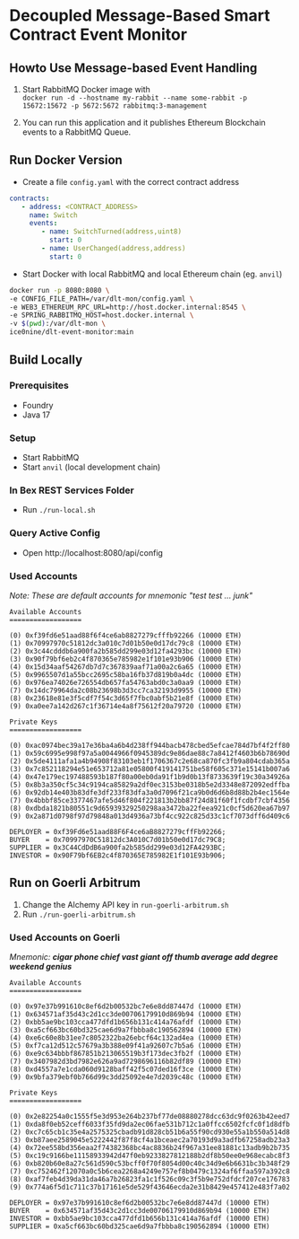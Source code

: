 # Decoupled Message-Based Smart Contract Event Monitor

## Howto Use Message-based Event Handling

1. Start RabbitMQ Docker image with   
`docker run -d --hostname my-rabbit --name some-rabbit -p 15672:15672 -p 5672:5672 rabbitmq:3-management`

2. You can run this application and it publishes Ethereum Blockchain events to a RabbitMQ Queue.

## Run Docker Version

* Create a file `config.yaml` with the correct contract address

```yaml
contracts:
   - address: <CONTRACT_ADDRESS>
     name: Switch
     events:
        - name: SwitchTurned(address,uint8)
          start: 0
        - name: UserChanged(address,address)
          start: 0
```
* Start Docker with local RabbitMQ and local Ethereum chain (eg. `anvil`)

```bash
docker run -p 8080:8080 \
-e CONFIG_FILE_PATH=/var/dlt-mon/config.yaml \
-e WEB3_ETHEREUM_RPC_URL=http://host.docker.internal:8545 \
-e SPRING_RABBITMQ_HOST=host.docker.internal \
-v $(pwd):/var/dlt-mon \
ice0nine/dlt-event-monitor:main
```
## Build Locally

### Prerequisites

* Foundry
* Java 17

### Setup

* Start RabbitMQ
* Start `anvil` (local development chain)

### In Bex REST Services Folder

* Run `./run-local.sh`

### Query Active Config

* Open http://localhost:8080/api/config

### Used Accounts

_Note: These are default accounts for mnemonic "test test ... junk"_

```
Available Accounts
==================

(0) 0xf39fd6e51aad88f6f4ce6ab8827279cfffb92266 (10000 ETH)
(1) 0x70997970c51812dc3a010c7d01b50e0d17dc79c8 (10000 ETH)
(2) 0x3c44cdddb6a900fa2b585dd299e03d12fa4293bc (10000 ETH)
(3) 0x90f79bf6eb2c4f870365e785982e1f101e93b906 (10000 ETH)
(4) 0x15d34aaf54267db7d7c367839aaf71a00a2c6a65 (10000 ETH)
(5) 0x9965507d1a55bcc2695c58ba16fb37d819b0a4dc (10000 ETH)
(6) 0x976ea74026e726554db657fa54763abd0c3a0aa9 (10000 ETH)
(7) 0x14dc79964da2c08b23698b3d3cc7ca32193d9955 (10000 ETH)
(8) 0x23618e81e3f5cdf7f54c3d65f7fbc0abf5b21e8f (10000 ETH)
(9) 0xa0ee7a142d267c1f36714e4a8f75612f20a79720 (10000 ETH)

Private Keys
==================

(0) 0xac0974bec39a17e36ba4a6b4d238ff944bacb478cbed5efcae784d7bf4f2ff80
(1) 0x59c6995e998f97a5a0044966f0945389dc9e86dae88c7a8412f4603b6b78690d
(2) 0x5de4111afa1a4b94908f83103eb1f1706367c2e68ca870fc3fb9a804cdab365a
(3) 0x7c852118294e51e653712a81e05800f419141751be58f605c371e15141b007a6
(4) 0x47e179ec197488593b187f80a00eb0da91f1b9d0b13f8733639f19c30a34926a
(5) 0x8b3a350cf5c34c9194ca85829a2df0ec3153be0318b5e2d3348e872092edffba
(6) 0x92db14e403b83dfe3df233f83dfa3a0d7096f21ca9b0d6d6b8d88b2b4ec1564e
(7) 0x4bbbf85ce3377467afe5d46f804f221813b2bb87f24d81f60f1fcdbf7cbf4356
(8) 0xdbda1821b80551c9d65939329250298aa3472ba22feea921c0cf5d620ea67b97
(9) 0x2a871d0798f97d79848a013d4936a73bf4cc922c825d33c1cf7073dff6d409c6

DEPLOYER = 0xf39Fd6e51aad88F6F4ce6aB8827279cffFb92266;
BUYER    = 0x70997970C51812dc3A010C7d01b50e0d17dc79C8;
SUPPLIER = 0x3C44CdDdB6a900fa2b585dd299e03d12FA4293BC;
INVESTOR = 0x90F79bf6EB2c4f870365E785982E1f101E93b906;
```

## Run on Goerli Arbitrum

1. Change the Alchemy API key in `run-goerli-arbitrum.sh`
2. Run `./run-goerli-arbitrum.sh`

### Used Accounts on Goerli

_Mnemonic: **cigar phone chief vast giant off thumb average add degree weekend genius**_

```
Available Accounts
==================

(0) 0x97e37b991610c8ef6d2b00532bc7e6e8dd87447d (10000 ETH)
(1) 0x634571af35d43c2d1cc3de00706179910d869b94 (10000 ETH)
(2) 0xbb5ae9bc103cca477dfd1b656b131c414a76afdf (10000 ETH)
(3) 0xa5cf663bc60bd325cae6d9a7fbbba8c190562894 (10000 ETH)
(4) 0xe6c60e8b31ee7c8052322ba26ebcf64c132ad4ea (10000 ETH)
(5) 0xf7ca12d512c57679a3b388e09f41a92607c7b5a6 (10000 ETH)
(6) 0xe9c634bbbf867851b213065519b3f173dec3fb2f (10000 ETH)
(7) 0x3407982d3bd7982e626a9ad7298696116b82df89 (10000 ETH)
(8) 0xd4557a7e1cda060d9128baff42f5c07ded16f3ce (10000 ETH)
(9) 0x9bfa379ebf0b766d99c3dd25092e4e7d2039c48c (10000 ETH)

Private Keys
==================

(0) 0x2e82254a0c1555f5e3d953e264b237bf77de08880278dcc63dc9f0263b42eed7
(1) 0xda8f0eb52ceff6033f35fd9da2ec06fae531b712c1a0ffcc6502fcfc0f1d8dfb
(2) 0xc7c65cb1c35e4a2575325cbadb91d828cb51b6a55f90cd930e55a1b550a514d8
(3) 0xb87aee2589045e5222442f87f8cf4a1bceaec2a70193d9a3adfb67258adb23a3
(4) 0x72ee558bd356eaa2f74382368bc4ac8836b24f967a31ee81881c13adb9b2b735
(5) 0xc19c9166be11158933942d47f0eb9233827812188b2df8b50ee0e968ecabc8f3
(6) 0xb820b60e8a27c561d590c53bcff0f70f8054d00c40c34d9e6b6631bc3b348f29
(7) 0xc752462f12070a0c5b6cea2268a4249e757ef8b0479c1324af6ffaa597a392c8
(8) 0xaf7feb4d39da31da46a7b26823fa1c1f526c09c3f5b9e752dfdcf207ce176783
(9) 0x774a6f5d1c711c37b17161e5de529f43646ecda2e31b8429e457412e483f7a02

DEPLOYER = 0x97e37b991610c8ef6d2b00532bc7e6e8dd87447d (10000 ETH)
BUYER    = 0x634571af35d43c2d1cc3de00706179910d869b94 (10000 ETH)
INVESTOR = 0xbb5ae9bc103cca477dfd1b656b131c414a76afdf (10000 ETH)
SUPPLIER = 0xa5cf663bc60bd325cae6d9a7fbbba8c190562894 (10000 ETH)
```
